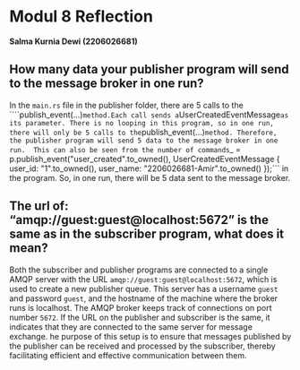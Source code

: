# Modul 8 Reflection
**Salma Kurnia Dewi (2206026681)**

## How many data your publisher program will send to the message broker in one run?
   In the ```main.rs``` file in the publisher folder, there are 5 calls to the ````publish_event(...)``` method.Each call sends a ```UserCreatedEventMessage``` as its parameter.
   There is no looping in this program, so in one run, there will only be 5 calls to the ```publish_event(...)``` method. Therefore, the publisher program will send 5 data to the message broker in one run. 
   This can also be seen from the number of commands ```_ = p.publish_event("user_created".to_owned(), UserCreatedEventMessage { user_id: "1".to_owned(), user_name: "2206026681-Amir".to_owned() });``` in the program. So, in one run, there will be 5 data sent to the message broker.

## The url of: “amqp://guest:guest@localhost:5672” is the same as in the subscriber program, what does it mean?
   Both the subscriber and publisher programs are connected to a single AMQP server with the URL ```amqp://guest:guest@localhost:5672```, which is used to create a new publisher queue. 
   This server has a username ```guest``` and password ```guest```, and the hostname of the machine where the broker runs is localhost. 
    The AMQP broker keeps track of connections on port number ```5672```. If the URL on the publisher and subscriber is the same, it indicates that they are connected to the same server for message exchange. 
    he purpose of this setup is to ensure that messages published by the publisher can be received and processed by the subscriber, thereby facilitating efficient and effective communication between them.